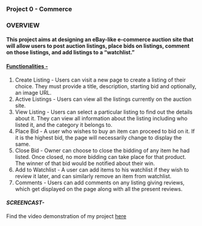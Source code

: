 ### Project 0 - Commerce 

### OVERVIEW 

#### This project aims at designing an eBay-like e-commerce auction site that will allow users to post auction listings, place bids on listings, comment on those listings, and add listings to a “watchlist.”

#### <ins> Functionalities - </ins>
1) Create Listing - Users can visit a new page to create a listing of their choice. They must provide a title, description, starting bid and optionally, an image URL.
2) Active Listings - Users can view all the listings currently on the auction site. 
3) View Listing - Users can select a particular listing to find out the details about it. They can view all information about the listing including who listed it, and the category it belongs to.
4) Place Bid - A user who wishes to buy an item can proceed to bid on it. If it is the highest bid, the page will necessarily change to display the same.
5) Close Bid - Owner can choose to close the bidding of any item he had listed. Once closed, no more bidding can take place for that product. The winner of that bid would be notified about their win.
6) Add to Watchlist - A user can add items to his watchlist if they wish to review it later, and can similarly remove an item from watchlist.
7) Comments - Users can add comments on any listing giving reviews, which get displayed on the page along with all the present reviews.

#### *SCREENCAST-*
Find the video demonstration of my project [here](https://youtu.be/xJp-cvoas7g)
